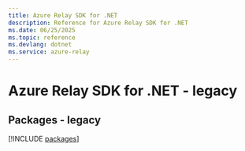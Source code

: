 ```yaml
---
title: Azure Relay SDK for .NET
description: Reference for Azure Relay SDK for .NET
ms.date: 06/25/2025
ms.topic: reference
ms.devlang: dotnet
ms.service: azure-relay
---
```

# Azure Relay SDK for .NET - legacy
## Packages - legacy
[!INCLUDE [packages](relay-index.md)]